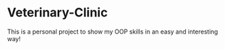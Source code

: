 # Veterinary-Clinic
This is a personal project to show my OOP skills in an easy and interesting way!
